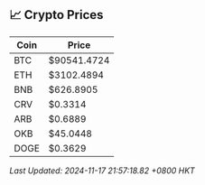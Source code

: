 ## 📈 Crypto Prices

| Coin | Price |
| ---- | ----- |
| BTC | $90541.4724 |
| ETH | $3102.4894 |
| BNB | $626.8905 |
| CRV | $0.3314 |
| ARB | $0.6889 |
| OKB | $45.0448 |
| DOGE | $0.3629 |

_Last Updated: 2024-11-17 21:57:18.82 +0800 HKT_